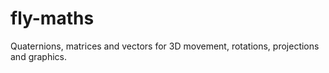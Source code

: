 # fly-maths
Quaternions, matrices and vectors for 3D movement, rotations, projections and graphics.
